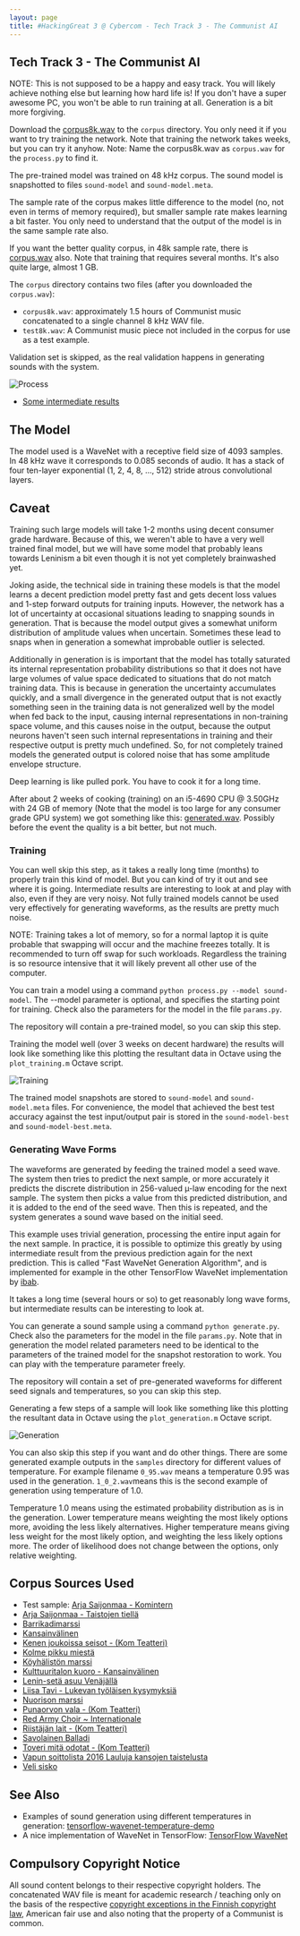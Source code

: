 ```yaml
---
layout: page
title: #HackingGreat 3 @ Cybercom - Tech Track 3 - The Communist AI
---
```


## Tech Track 3 - The Communist AI

NOTE: This is not supposed to be a happy and easy track. You will likely achieve nothing else but learning how hard life is! If you don't have a super awesome PC, you won't be able to run training at all. Generation is a bit more forgiving.

Download the [corpus8k.wav](https://drive.google.com/file/d/0B7ED5AY6wP1CcjR4U2pYTVlaOTg/view?usp=sharing) to the `corpus` directory. You only need it if you want to try training the network.
Note that training the network takes weeks, but you can try it anyhow. Note: Name the corpus8k.wav as `corpus.wav`
for the `process.py` to find it.

The pre-trained model was trained on 48 kHz corpus. The sound model is snapshotted to files `sound-model` and `sound-model.meta`.

The sample rate of the corpus makes little difference to the model (no, not even in terms of memory required), but smaller sample rate makes learning a bit faster. You only need to understand that the output of the model is in the same sample rate also.

If you want the better quality corpus, in 48k sample rate, there is [corpus.wav](https://drive.google.com/file/d/0B7ED5AY6wP1Cd1prV0N6SGhxZ0E/view?usp=sharing) also. Note that training that requires several months.
It's also quite large, almost 1 GB.

The `corpus` directory contains two files (after you downloaded the `corpus.wav`):

 * `corpus8k.wav`: approximately 1.5 hours of Communist music concatenated to a single channel 8 kHz WAV file.
 * `test8k.wav`: A Communist music piece not included in the corpus for use as a test example.

Validation set is skipped, as the real validation happens in generating sounds with the system.

![Process](https://cybercom-finland.github.io/hacking-great-3/t3-communist-ai/images/process.png "Process")

* [Some intermediate results](https://www.youtube.com/watch?v=kf2yrSmh3zw)

## The Model

The model used is a WaveNet with a receptive field size of 4093 samples. In 48 kHz wave it corresponds to 0.085 seconds of audio. It has a stack of four ten-layer exponential (1, 2, 4, 8, ..., 512) stride atrous convolutional layers.

## Caveat

Training such large models will take 1-2 months using decent consumer grade hardware. Because of this, we weren't
able to have a very well trained final model, but we will have some model that probably leans towards Leninism a bit
even though it is not yet completely brainwashed yet.

Joking aside, the technical side in training these models is that the model learns a decent prediction model
pretty fast and gets decent loss values and 1-step forward outputs for training inputs. However, the network
has a lot of uncertainty at occasional situations leading to snapping sounds in generation. That is because
the model output gives a somewhat uniform distribution of amplitude values when uncertain. Sometimes these
lead to snaps when in generation a somewhat improbable outlier is selected.

Additionally in generation is is important that the model has totally saturated its internal representation
probability distributions so that it does not have large volumes of value space dedicated to situations that
do not match training data. This is because in generation the uncertainty accumulates quickly, and a small
divergence in the generated output that is not exactly something seen in the training data is not generalized
well by the model when fed back to the input, causing internal representations in non-training space volume,
and this causes noise in the output, because the output neurons haven't seen such internal representations in
training and their respective output is pretty much undefined. So, for not completely trained models
the generated output is colored noise that has some amplitude envelope structure.

Deep learning is like pulled pork. You have to cook it for a long time.

After about 2 weeks of cooking (training) on an i5-4690 CPU @ 3.50GHz with 24 GB of memory (Note that the model is too large for any consumer grade GPU system) we got something like this: [generated.wav](https://github.com/cybercom-finland/hacking-great-3/raw/master/t3-communist-ai/samples/generated.wav). Possibly before the event the quality is a bit better, but not much.

### Training

You can well skip this step, as it takes a really long time (months) to properly train this kind of model. But you can kind of try it out and see where it is going.
Intermediate results are interesting to look at and play with also, even if they are very noisy. Not fully trained models cannot be used very effectively for generating
waveforms, as the results are pretty much noise.

NOTE: Training takes a lot of memory, so for a normal laptop it is quite probable that swapping will occur and
the machine freezes totally. It is recommended to turn off swap for such workloads. Regardless the training
is so resource intensive that it will likely prevent all other use of the computer.

You can train a model using a command `python process.py --model sound-model`. The --model parameter is
optional, and specifies the starting point for training. Check also the parameters for the model
in the file `params.py`.

The repository will contain a pre-trained model, so you can skip this step.

Training the model well (over 3 weeks on decent hardware) the results will look like something like this
plotting the resultant data in Octave
using the `plot_training.m` Octave script.

![Training](https://cybercom-finland.github.io/hacking-great-3/t3-communist-ai/images/training.png "Training")

The trained model snapshots are stored to `sound-model` and `sound-model.meta` files. For convenience,
the model that achieved the best test accuracy against the test input/output pair is stored in the `sound-model-best` and `sound-model-best.meta`.

### Generating Wave Forms

The waveforms are generated by feeding the trained model a seed wave. The system then tries to predict the next sample, or more accurately it predicts the discrete distribution
in 256-valued µ-law encoding for the next sample. The system then picks a value from this predicted distribution, and it is added to the end of the seed wave.
Then this is repeated, and the system generates a sound wave based on the initial seed.

This example uses trivial generation, processing the entire input again for the next sample. In practice, it is possible to optimize this greatly by using intermediate result from the previous prediction again for the next prediction. This is called "Fast WaveNet Generation Algorithm", and is implemented for example in the other TensorFlow WaveNet implementation by [ibab](https://github.com/ibab/tensorflow-wavenet).

It takes a long time (several hours or so) to get reasonably long wave forms, but intermediate results can be interesting to look at.

You can generate a sound sample using a command `python generate.py`. Check also the parameters for the model
in the file `params.py`. Note that in generation the model related parameters need to be identical to the parameters of the trained model for the snapshot restoration to work. You can play with the temperature parameter freely.

The repository will contain a set of pre-generated waveforms for different seed signals and temperatures, so you can skip this step.

Generating a few steps of a sample will look like something like this plotting the resultant data in Octave
using the `plot_generation.m` Octave script.

![Generation](https://cybercom-finland.github.io/hacking-great-3/t3-communist-ai/images/generation.png "Generation")

You can also skip this step if you want and do other things. There are some generated example outputs in the `samples` directory for different values of temperature. For example filename `0_95.wav` means a temperature
0.95 was used in the generation. `1_0_2.wav`means this is the second example of generation using temperature of 1.0.

Temperature 1.0 means using the estimated probability distribution as is in the generation. Lower temperature means weighting the most likely options more, avoiding the less likely alternatives. Higher temperature means giving less weight for the most likely option, and weighting
the less likely options more. The order of likelihood does not change between the options, only relative weighting.


## Corpus Sources Used

 * Test sample: [Arja Saijonmaa - Komintern](https://www.youtube.com/watch?v=0-1XOa8_8GQ)
 * [Arja Saijonmaa - Taistojen tiellä](https://www.youtube.com/watch?v=4Bb8o6ECKEs)
 * [Barrikadimarssi](https://www.youtube.com/watch?v=3oXNs5sP_T4)
 * [Kansainvälinen](https://www.youtube.com/watch?v=xW9VBLH-0_s)
 * [Kenen joukoissa seisot - (Kom Teatteri)](https://www.youtube.com/watch?v=qJjaIG4lhCs)
 * [Kolme pikku miestä](https://www.youtube.com/watch?v=-mWtwoWB3XI)
 * [Köyhälistön marssi](https://www.youtube.com/watch?v=shJm-l3c54s)
 * [Kulttuuritalon kuoro - Kansainvälinen](https://www.youtube.com/watch?v=pbLP-stgog0)
 * [Lenin-setä asuu Venäjällä](https://www.youtube.com/watch?v=XjVnbVStaDA)
 * [Liisa Tavi - Lukevan työläisen kysymyksiä](https://www.youtube.com/watch?v=A5ipCT9w940)
 * [Nuorison marssi](https://www.youtube.com/watch?v=7V21y_G8EQU)
 * [Punaorvon vala - (Kom Teatteri)](https://www.youtube.com/watch?v=F1UX6UlHnBY)
 * [Red Army Choir ~ Internationale](https://www.youtube.com/watch?v=nMpmCHnRjNQ)
 * [Riistäjän lait - (Kom Teatteri)](https://www.youtube.com/watch?v=GsF_6UmEuY4)
 * [Savolainen Balladi](https://www.youtube.com/watch?v=Bgpt94GWjXE)
 * [Toveri mitä odotat - (Kom Teatteri)](https://www.youtube.com/watch?v=YPBpioBZg1s)
 * [Vapun soittolista 2016 Lauluja kansojen taistelusta](https://www.youtube.com/watch?v=sZbyFUeFjoQ)
 * [Veli sisko](https://www.youtube.com/watch?v=OHWJr2qnZX8)

## See Also
 * Examples of sound generation using different temperatures in generation: [tensorflow-wavenet-temperature-demo](https://soundcloud.com/robinsloan/sets/tensorflow-wavenet-temperature-demo)
 * A nice implementation of WaveNet in TensorFlow: [TensorFlow WaveNet](https://github.com/ibab/tensorflow-wavenet)

## Compulsory Copyright Notice

All sound content belongs to their respective copyright holders. The concatenated WAV file is meant for academic research / teaching only on the basis of the respective
[copyright exceptions in the Finnish copyright law](http://www.finlex.fi/fi/laki/ajantasa/1961/19610404#L2P14), American fair use and also noting that the property of a Communist is common.
